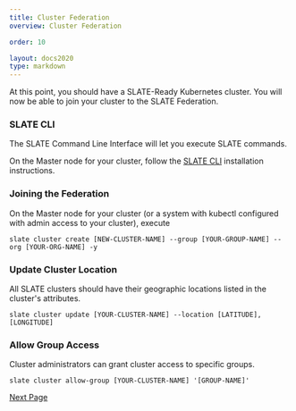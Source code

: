 ```yaml
---
title: Cluster Federation
overview: Cluster Federation

order: 10  

layout: docs2020
type: markdown
---
```


At this point, you should have a SLATE-Ready Kubernetes cluster. You will now be able to join your cluster to the SLATE Federation.

### SLATE CLI

The SLATE Command Line Interface will let you execute SLATE commands.

On the Master node for your cluster, follow the [SLATE CLI](#) installation instructions.

### Joining the Federation

On the Master node for your cluster (or a system with kubectl configured with admin access to your cluster), execute

```
slate cluster create [NEW-CLUSTER-NAME] --group [YOUR-GROUP-NAME] --org [YOUR-ORG-NAME] -y
```

### Update Cluster Location

All SLATE clusters should have their geographic locations listed in the cluster's attributes.

```
slate cluster update [YOUR-CLUSTER-NAME] --location [LATITUDE],[LONGITUDE]
```

### Allow Group Access

Cluster administrators can grant cluster access to specific groups.

```
slate cluster allow-group [YOUR-CLUSTER-NAME] '[GROUP-NAME]'
```

<a href="/docs/cluster/manual/troubleshooting.html">Next Page</a>
